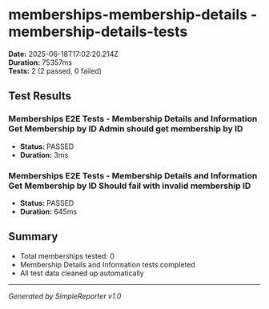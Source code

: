 # memberships-membership-details - membership-details-tests

**Date:** 2025-06-18T17:02:20.214Z  
**Duration:** 75357ms  
**Tests:** 2 (2 passed, 0 failed)

## Test Results


### Memberships E2E Tests - Membership Details and Information Get Membership by ID Admin should get membership by ID
- **Status:** PASSED
- **Duration:** 3ms



### Memberships E2E Tests - Membership Details and Information Get Membership by ID Should fail with invalid membership ID
- **Status:** PASSED
- **Duration:** 645ms



## Summary

- Total memberships tested: 0
- Membership Details and Information tests completed
- All test data cleaned up automatically

---
*Generated by SimpleReporter v1.0*
